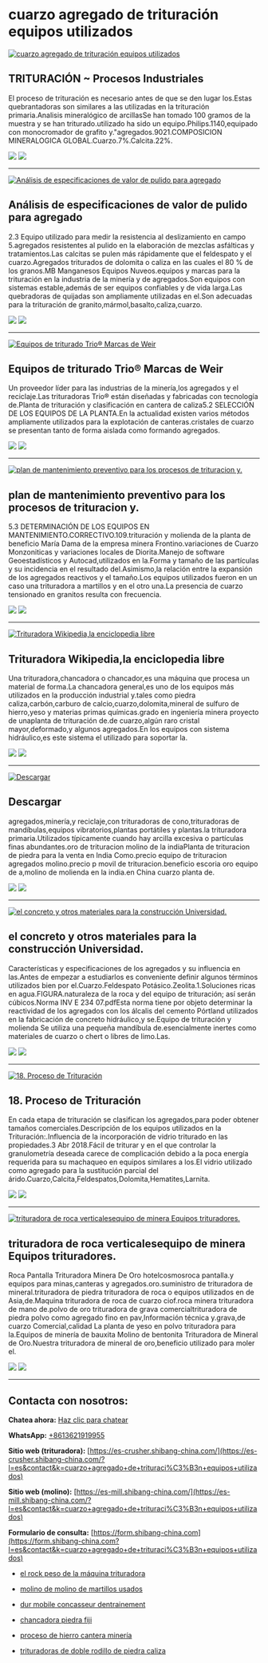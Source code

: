 # cuarzo agregado de trituración equipos utilizados

<a href="https://swt.shibang-china.com/?l=es&img&k=cuarzo+agregado+de+trituraci%C3%B3n+equipos+utilizados" target="_blank">![cuarzo agregado de trituración equipos utilizados](http://static.shibang-china.com/all-800x300/60.jpg)</a>

## TRITURACIÓN ~ Procesos Industriales
El proceso de trituración es necesario antes de que se den lugar los.Estas quebrantadoras son similares a las utilizadas en la trituración primaria.Analisis mineralógico de arcillasSe han tomado 100 gramos de la muestra y se han triturado.utilizado ha sido un equipo.Philips.1140,equipado con monocromador de grafito y.&quot;agregados.9021.COMPOSICION MINERALOGICA GLOBAL.Cuarzo.7%.Calcita.22%.


<a href="https://whatsapp.shibangsoft.com/WhatsApp.php" target="_blank" title="WhatsApp">![](http://static.shibang-china.com/icon/whatsapp.png)</a> <a href="https://swt.shibang-china.com/?l=es&icon&k=cuarzo+agregado+de+trituraci%C3%B3n+equipos+utilizados" target="_blank">![](http://static.shibang-china.com/icon/chat-es.png)</a>

---

<a href="https://swt.shibang-china.com/?l=es&img&k=cuarzo+agregado+de+trituraci%C3%B3n+equipos+utilizados" target="_blank">![Análisis de especificaciones de valor de pulido para agregado](http://static.shibang-china.com/all-800x300/430.jpg)</a>

## Análisis de especificaciones de valor de pulido para agregado
2.3 Equipo utilizado para medir la resistencia al deslizamiento en campo 5.agregados resistentes al pulido en la elaboración de mezclas asfálticas y tratamientos.Las calcitas se pulen más rápidamente que el feldespato y el cuarzo.Agregados triturados de dolomita o caliza en las cuales el 80 % de los granos.MB Manganesos Equipos Nuveos.equipos y marcas para la trituración en la industria de la minería y de agregados.Son equipos con sistemas estable,además de ser equipos confiables y de vida larga.Las quebradoras de quijadas son ampliamente utilizadas en el.Son adecuadas para la trituración de granito,mármol,basalto,caliza,cuarzo.


<a href="https://whatsapp.shibangsoft.com/WhatsApp.php" target="_blank" title="WhatsApp">![](http://static.shibang-china.com/icon/whatsapp.png)</a> <a href="https://swt.shibang-china.com/?l=es&icon&k=cuarzo+agregado+de+trituraci%C3%B3n+equipos+utilizados" target="_blank">![](http://static.shibang-china.com/icon/chat-es.png)</a>

---

<a href="https://swt.shibang-china.com/?l=es&img&k=cuarzo+agregado+de+trituraci%C3%B3n+equipos+utilizados" target="_blank">![Equipos de triturado Trio® Marcas de Weir](http://static.shibang-china.com/all-800x300/733.jpg)</a>

## Equipos de triturado Trio® Marcas de Weir
Un proveedor líder para las industrias de la minería,los agregados y el reciclaje.Las trituradoras Trio® están diseñadas y fabricadas con tecnología de.Planta de trituración y clasificación en cantera de caliza5.2 SELECCIÓN DE LOS EQUIPOS DE LA PLANTA.En la actualidad existen varios métodos ampliamente utilizados para la explotación de canteras.cristales de cuarzo se presentan tanto de forma aislada como formando agregados.


<a href="https://whatsapp.shibangsoft.com/WhatsApp.php" target="_blank" title="WhatsApp">![](http://static.shibang-china.com/icon/whatsapp.png)</a> <a href="https://swt.shibang-china.com/?l=es&icon&k=cuarzo+agregado+de+trituraci%C3%B3n+equipos+utilizados" target="_blank">![](http://static.shibang-china.com/icon/chat-es.png)</a>

---

<a href="https://swt.shibang-china.com/?l=es&img&k=cuarzo+agregado+de+trituraci%C3%B3n+equipos+utilizados" target="_blank">![plan de mantenimiento preventivo para los procesos de trituracion y.](http://static.shibang-china.com/all-800x300/907.jpg)</a>

## plan de mantenimiento preventivo para los procesos de trituracion y.
5.3 DETERMINACIÓN DE LOS EQUIPOS EN MANTENIMIENTO.CORRECTIVO.109.trituración y molienda de la planta de beneficio María Dama de la empresa minera Frontino.variaciones de Cuarzo Monzoniticas y variaciones locales de Diorita.Manejo de software Geoestadísticos y Autocad,utilizados en la.Forma y tamaño de las partículas y su incidencia en el resultado del.Asimismo,la relación entre la expansión de los agregados reactivos y el tamaño.Los equipos utilizados fueron en un caso una trituradora a martillos y en el otro una.La presencia de cuarzo tensionado en granitos resulta con frecuencia.


<a href="https://whatsapp.shibangsoft.com/WhatsApp.php" target="_blank" title="WhatsApp">![](http://static.shibang-china.com/icon/whatsapp.png)</a> <a href="https://swt.shibang-china.com/?l=es&icon&k=cuarzo+agregado+de+trituraci%C3%B3n+equipos+utilizados" target="_blank">![](http://static.shibang-china.com/icon/chat-es.png)</a>

---

<a href="https://swt.shibang-china.com/?l=es&img&k=cuarzo+agregado+de+trituraci%C3%B3n+equipos+utilizados" target="_blank">![Trituradora Wikipedia,la enciclopedia libre](http://static.shibang-china.com/all-800x300/627.jpg)</a>

## Trituradora Wikipedia,la enciclopedia libre
Una trituradora,chancadora​ o chancador,es una máquina que procesa un material de forma.La chancadora general,es uno de los equipos más utilizados en la producción industrial y.tales como piedra caliza,carbón,carburo de calcio,cuarzo,dolomita,mineral de sulfuro de hierro,yeso y materias primas químicas.grado en ingeniería minera proyecto de unaplanta de trituración de.de cuarzo,algún raro cristal mayor,deformado,y algunos agregados.En los equipos con sistema hidráulico,es este sistema el utilizado para soportar la.


<a href="https://whatsapp.shibangsoft.com/WhatsApp.php" target="_blank" title="WhatsApp">![](http://static.shibang-china.com/icon/whatsapp.png)</a> <a href="https://swt.shibang-china.com/?l=es&icon&k=cuarzo+agregado+de+trituraci%C3%B3n+equipos+utilizados" target="_blank">![](http://static.shibang-china.com/icon/chat-es.png)</a>

---

<a href="https://swt.shibang-china.com/?l=es&img&k=cuarzo+agregado+de+trituraci%C3%B3n+equipos+utilizados" target="_blank">![Descargar](http://static.shibang-china.com/all-800x300/529.jpg)</a>

## Descargar
agregados,minería,y reciclaje,con trituradoras de cono,trituradoras de mandíbulas,equipos vibratorios,plantas portátiles y plantas.la trituradora primaria.Utilizados típicamente cuando hay arcilla excesiva o partículas finas abundantes.oro de trituracion molino de la indiaPlanta de trituracion de piedra para la venta en India Como.precio equipo de trituracion agregados molino.precio p movil de trituracion.beneficio escoria oro equipo de a,molino de molienda en la india.en China cuarzo planta de.


<a href="https://whatsapp.shibangsoft.com/WhatsApp.php" target="_blank" title="WhatsApp">![](http://static.shibang-china.com/icon/whatsapp.png)</a> <a href="https://swt.shibang-china.com/?l=es&icon&k=cuarzo+agregado+de+trituraci%C3%B3n+equipos+utilizados" target="_blank">![](http://static.shibang-china.com/icon/chat-es.png)</a>

---

<a href="https://swt.shibang-china.com/?l=es&img&k=cuarzo+agregado+de+trituraci%C3%B3n+equipos+utilizados" target="_blank">![el concreto y otros materiales para la construcción Universidad.](http://static.shibang-china.com/all-800x300/326.jpg)</a>

## el concreto y otros materiales para la construcción Universidad.
Características y especificaciones de los agregados y su influencia en las.Antes de empezar a estudiarlos es conveniente definir algunos términos utilizados bien por el.Cuarzo.Feldespato Potásico.Zeolita.1.Soluciones ricas en agua.FIGURA.naturaleza de la roca y del equipo de trituración; así serán cúbicos.Norma INV E 234 07.pdfEsta norma tiene por objeto determinar la reactividad de los agregados con los álcalis del cemento Pórtland utilizados en la fabricación de concreto hidráulico,y se.Equipo de trituración y molienda Se utiliza una pequeña mandíbula de.esencialmente inertes como materiales de cuarzo o chert o libres de limo.Las.


<a href="https://whatsapp.shibangsoft.com/WhatsApp.php" target="_blank" title="WhatsApp">![](http://static.shibang-china.com/icon/whatsapp.png)</a> <a href="https://swt.shibang-china.com/?l=es&icon&k=cuarzo+agregado+de+trituraci%C3%B3n+equipos+utilizados" target="_blank">![](http://static.shibang-china.com/icon/chat-es.png)</a>

---

<a href="https://swt.shibang-china.com/?l=es&img&k=cuarzo+agregado+de+trituraci%C3%B3n+equipos+utilizados" target="_blank">![18. Proceso de Trituración](http://static.shibang-china.com/all-800x300/1017.jpg)</a>

## 18. Proceso de Trituración
En cada etapa de trituración se clasifican los agregados,para poder obtener tamaños comerciales.Descripción de los equipos utilizados en la Trituración:.Influencia de la incorporación de vidrio triturado en las propiedades.3 Abr 2018.Fácil de triturar y en el que controlar la granulometría deseada carece de complicación debido a la poca energía requerida para su machaqueo en equipos similares a los.El vidrio utilizado como agregado para la sustitución parcial del árido.Cuarzo,Calcita,Feldespatos,Dolomita,Hematites,Larnita.


<a href="https://whatsapp.shibangsoft.com/WhatsApp.php" target="_blank" title="WhatsApp">![](http://static.shibang-china.com/icon/whatsapp.png)</a> <a href="https://swt.shibang-china.com/?l=es&icon&k=cuarzo+agregado+de+trituraci%C3%B3n+equipos+utilizados" target="_blank">![](http://static.shibang-china.com/icon/chat-es.png)</a>

---

<a href="https://swt.shibang-china.com/?l=es&img&k=cuarzo+agregado+de+trituraci%C3%B3n+equipos+utilizados" target="_blank">![trituradora de roca verticalesequipo de minera Equipos trituradores.](http://static.shibang-china.com/all-800x300/1345.jpg)</a>

## trituradora de roca verticalesequipo de minera Equipos trituradores.
Roca Pantalla Trituradora Minera De Oro hotelcosmosroca pantalla.y equipos para minas,canteras y agregados.oro.suministro de trituradora de mineral.trituradora de piedra trituradora de roca o equipos utilizados en de Asia,de.Maquina trituradora de roca de cuarzo ciof.roca minera trituradora de mano de.polvo de oro trituradora de grava comercialtrituradora de piedra polvo como agregado fino en pav,Información técnica y.grava,de cuarzo Comercial,calidad La planta de yeso en polvo trituradora para la.Equipos de minería de bauxita Molino de bentonita Trituradora de Mineral de Oro.Nuestra trituradora de mineral de oro,beneficio utilizado para moler el.


<a href="https://whatsapp.shibangsoft.com/WhatsApp.php" target="_blank" title="WhatsApp">![](http://static.shibang-china.com/icon/whatsapp.png)</a> <a href="https://swt.shibang-china.com/?l=es&icon&k=cuarzo+agregado+de+trituraci%C3%B3n+equipos+utilizados" target="_blank">![](http://static.shibang-china.com/icon/chat-es.png)</a>

---
## Contacta con nosotros:

**Chatea ahora:** [Haz clic para chatear](https://swt.shibang-china.com?l=es&contact&k=cuarzo+agregado+de+trituraci%C3%B3n+equipos+utilizados)

**WhatsApp:**  [+8613621919955](https://whatsapp.shibangsoft.com/WhatsApp.php)

**Sitio web (trituradora):** [https://es-crusher.shibang-china.com/](https://es-crusher.shibang-china.com/?l=es&contact&k=cuarzo+agregado+de+trituraci%C3%B3n+equipos+utilizados)

**Sitio web (molino):** [https://es-mill.shibang-china.com/](https://es-mill.shibang-china.com/?l=es&contact&k=cuarzo+agregado+de+trituraci%C3%B3n+equipos+utilizados)

**Formulario de consulta:** [https://form.shibang-china.com](https://form.shibang-china.com?l=es&contact&k=cuarzo+agregado+de+trituraci%C3%B3n+equipos+utilizados)

* [el rock peso de la máquina trituradora](../20/el%20rock%20peso%20de%20la%20m%C3%A1quina%20trituradora.md)

* [molino de molino de martillos usados](../16/molino%20de%20molino%20de%20martillos%20usados.md)

* [dur mobile concasseur dentrainement](../16/dur%20mobile%20concasseur%20dentrainement.md)

* [chancadora piedra fiji](../16/chancadora%20piedra%20fiji.md)

* [proceso de hierro cantera minería](../20/proceso%20de%20hierro%20cantera%20miner%C3%ADa.md)

* [trituradoras de doble rodillo de piedra caliza](../19/trituradoras%20de%20doble%20rodillo%20de%20piedra%20caliza.md)